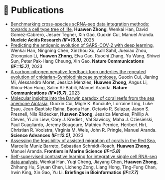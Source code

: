 # 📝 Publications 
- [Benchmarking cross-species scRNA-seq data integration methods: towards a cell type tree of life](https://academic.oup.com/nar/article/53/1/gkae1316/7945393), **Huawen Zhong**, Wenkai Han, David Gomez-Cabrero, Jesper Tegner, Xin Gao, Guoxin Cui, Manuel Aranda. **Nucleic Acids Research** ***(IF=16.8)***, 2025
- [Predicting the antigenic evolution of SARS-COV-2 with deep learning](https://www.nature.com/articles/s41467-023-39199-6), Wenkai Han, Ningning Chen, Xinzhou Xu, Adil Sahil, Juexiao Zhou, Zhongxiao Li, **Huawen Zhong**, Elva Gao, Ruochi Zhang, Yu Wang, Shiwei Sun, Peter Pak-Hang Cheung, Xin Gao. **Nature Communications** ***<font color="red"></font> (IF=15.7)***, 2023
- [A carbon-nitrogen negative feedback loop underlies the repeated evolution of cnidarian–Symbiodiniaceae symbioses](https://www.nature.com/articles/s41467-023-42582-y), Guoxin Cui, Jianing Mi, Alessandro Moret, Jessica Menzies, **Huawen Zhong**, Angus Li, Shiou-Han Hung, Salim Al-Babili, Manuel Aranda. **Nature Communications** ***<font color="red"></font> (IF=15.7)***, 2023  
- [Molecular insights into the Darwin paradox of coral reefs from the sea anemone Aiptasia](https://www.science.org/doi/10.1126/sciadv.adf7108), Guoxin Cui, Migle K. Konciute, Lorraine Ling, Luke Esau, Jean-Baptiste Raina, Baoda Han, Octavio R. Salazar, Jason S. Presnell, Nils Rädecker, **Huawen Zhong**, Jessica Menzies, Phillip A. Cleves, Yi Jin Liew, Cory J. Krediet , Val Sawiccy, Maha J. Cziesielski, Paul Guagliardo, Jeremy Bougoure, Mathieu Pernice, Heribert Hirt, Christian R. Voolstra, Virginia M. Weis, John R. Pringle, Manuel Aranda. **Science Advances** ***<font color="red"></font> (IF=12.5)***, 2023
- [Assessing the feasibility of assisted migration of corals in the Red Sea](https://www.frontiersin.org/journals/marine-science/articles/10.3389/fmars.2023.1181456/full), Marcelle Muniz Barreto, Sebastian Schmidt-Roach, **Huawen Zhong**, Manuel Aranda. **Frontiers in Marine Science** ***<font color="red"></font> (IF=5.8)***
- [Self-supervised contrastive learning for integrative single cell RNA-seq data analysis](https://academic.oup.com/bib/article/23/5/bbac377/6695268), Wenkai Han, Yuqi Cheng, Jiayang Chen, **Huawen Zhong**, Zhihang Hu, Siyuan Chen, Licheng Zong, Liang Hong, Ting-Fung Chan, Irwin King, Xin Gao, Yu Li. **Briefings in Bioinformatics** ***<font color="red"></font> (IF=7.7)***

